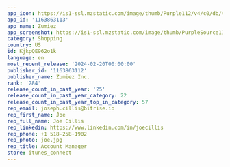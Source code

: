 ```yaml
---
app_icon: https://is1-ssl.mzstatic.com/image/thumb/Purple112/v4/c0/db/4d/c0db4df6-3e44-69b4-5215-fd49c12be33c/AppIcon-0-0-1x_U007emarketing-0-7-0-0-85-220.png/1024x1024bb.png
app_id: '1163863113'
app_name: Zumiez
app_screenshot: https://is1-ssl.mzstatic.com/image/thumb/PurpleSource116/v4/fe/80/8b/fe808bc0-7fdf-803a-4794-f03270635d99/43fb049c-374f-457e-917e-f35ec34baca6_zumiez-app-keep-us-in-your-pocket-LRG-81523-1.jpg/1284x2778bb.png
category: Shopping
country: US
id: KjkpQE962o1k
language: en
most_recent_release: '2024-02-20T00:00:00'
publisher_id: '1163863112'
publisher_name: Zumiez Inc.
rank: '284'
release_count_in_past_year: '25'
release_count_in_past_year_category: 22
release_count_in_past_year_top_in_category: 57
rep_email: joseph.cillis@bitrise.io
rep_first_name: Joe
rep_full_name: Joe Cillis
rep_linkedin: https://www.linkedin.com/in/joecillis
rep_phone: +1 518-258-1902
rep_photo: joe.jpg
rep_title: Account Manager
store: itunes_connect
---
```

